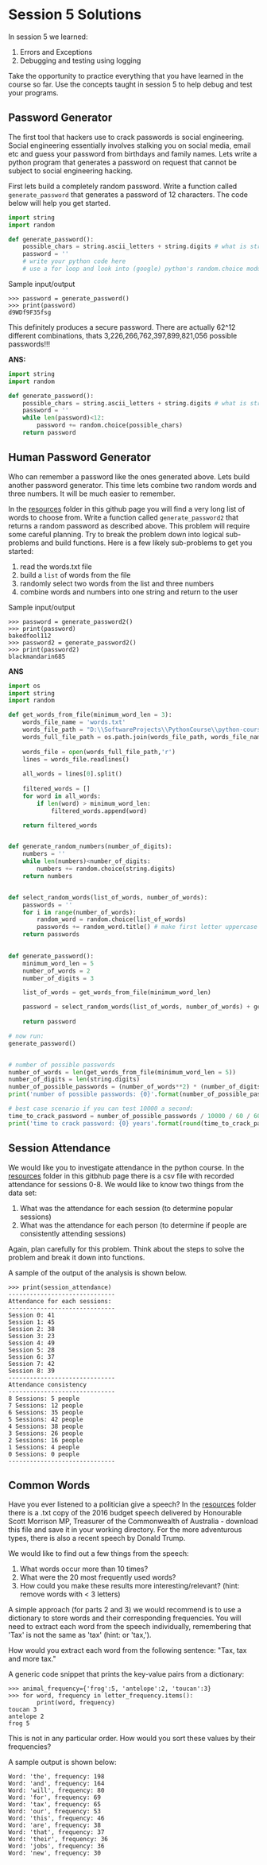 # Session 5 Solutions

In session 5 we learned:

1. Errors and Exceptions
2. Debugging and testing using logging

Take the opportunity to practice everything that you have learned in the course so far. Use the concepts taught in session 5 to help debug and test your programs.

## Password Generator

The first tool that hackers use to crack passwords is social engineering. Social engineering essentially involves stalking you on social media, email etc and guess your password from birthdays and family names. Lets write a python program that generates a password on request that cannot be subject to social engineering hacking.

First lets build a completely random password. Write a function called `generate_password` that generates a password of 12 characters. The code below will help you get started.

```py
import string
import random

def generate_password():
	possible_chars = string.ascii_letters + string.digits # what is string.ascii_letters and string.digits ?
	password = ''
	# write your python code here
	# use a for loop and look into (google) python's random.choice module

```

Sample input/output
```
>>> password = generate_password()
>>> print(password)
d9WDf9F35fsg
```

This definitely produces a secure password. There are actually 62^12 different combinations, thats 3,226,266,762,397,899,821,056 possible passwords!!!

__ANS:__

```py
import string
import random

def generate_password():
	possible_chars = string.ascii_letters + string.digits # what is string.ascii_letters and string.digits ?
	password = ''
	while len(password)<12:
		password += random.choice(possible_chars)
	return password

```

## Human Password Generator

Who can remember a password like the ones generated above. Lets build another password generator. This time lets combine two random words and three numbers. It will be much easier to remember.

In the [resources](https://github.com/tomvalorsa/python-course/tree/master/resources) folder in this github page you will find a very long list of words to choose from. Write a function called `generate_password2` that returns a random password as described above. This problem will require some careful planning. Try to break the problem down into logical sub-problems and build functions. Here is a few likely sub-problems to get you started:

1. read the words.txt file
2. build a `list` of words from the file
3. randomly select two words from the list and three numbers
4. combine words and numbers into one string and return to the user

Sample input/output
```
>>> password = generate_password2()
>>> print(password)
bakedfool112
>>> password2 = generate_password2()
>>> print(password2)
blackmandarin685
```

__ANS__

```py
import os
import string
import random

def get_words_from_file(minimum_word_len = 3):
	words_file_name = 'words.txt'
	words_file_path = "D:\\SoftwareProjects\\PythonCourse\\python-course\\resources\\Session-5" # replace with your working directory
	words_full_file_path = os.path.join(words_file_path, words_file_name)
	
	words_file = open(words_full_file_path,'r')
	lines = words_file.readlines()
	
	all_words = lines[0].split()
	
	filtered_words = []
	for word in all_words:
		if len(word) > minimum_word_len:
			filtered_words.append(word)

	return filtered_words


def generate_random_numbers(number_of_digits):
	numbers = ''
	while len(numbers)<number_of_digits:
		numbers += random.choice(string.digits)
	return numbers


def select_random_words(list_of_words, number_of_words):
	passwords = ''
	for i in range(number_of_words):
		random_word = random.choice(list_of_words)
		passwords += random_word.title() # make first letter uppercase
	return passwords
	

def generate_password():
	minimum_word_len = 5
	number_of_words = 2
	number_of_digits = 3

	list_of_words = get_words_from_file(minimum_word_len)

	password = select_random_words(list_of_words, number_of_words) + generate_random_numbers(number_of_digits)
	
	return password

# now run:
generate_password()


# number of possible passwords
number_of_words = len(get_words_from_file(minimum_word_len = 5))
number_of_digits = len(string.digits)
number_of_possible_passwords = (number_of_words**2) * (number_of_digits**3)
print('number of possible passwords: {0}'.format(number_of_possible_passwords))

# best case scenario if you can test 10000 a second:
time_to_crack_password = number_of_possible_passwords / 10000 / 60 / 60 / 24 / 365
print('time to crack password: {0} years'.format(round(time_to_crack_password,2)))
```

## Session Attendance

We would like you to investigate attendance in the python course. In the [resources](https://github.com/tomvalorsa/python-course/tree/master/resources) folder in this gitbhub page there is a csv file with recorded attendance for sessions 0-8. We would like to know two things from the data set:

1. What was the attendance for each session (to determine popular sessions)
2. What was the attendance for each person (to determine if people are consistently attending sessions)

Again, plan carefully for this problem. Think about the steps to solve the problem and break it down into functions.

A sample of the output of the analysis is shown below.
```
>>> print(session_attendance)
------------------------------
Attendance for each sessions:
------------------------------
Session 0: 41
Session 1: 45
Session 2: 38
Session 3: 23
Session 4: 49
Session 5: 28
Session 6: 37
Session 7: 42
Session 8: 39
------------------------------
Attendance consistency
------------------------------
8 Sessions: 5 people
7 Sessions: 12 people
6 Sessions: 35 people
5 Sessions: 42 people
4 Sessions: 38 people
3 Sessions: 26 people
2 Sessions: 16 people
1 Sessions: 4 people
0 Sessions: 0 people
------------------------------
```
## Common Words

Have you ever listened to a politician give a speech?
In the [resources](https://github.com/tomvalorsa/python-course/tree/master/resources) folder there is a .txt copy of the 2016 budget speech delivered by Honourable Scott Morrison MP, Treasurer of the Commonwealth of Australia - download this file and save it in your working directory. For the more adventurous types, there is also a recent speech by Donald Trump.

We would like to find out a few things from the speech:

1. What words occur more than 10 times?
2. What were the 20 most frequently used words?
3. How could you make these results more interesting/relevant? (hint: remove words with < 3 letters)

A simple approach (for parts 2 and 3) we would recommend is to use a dictionary to store words and their corresponding frequencies.
You will need to extract each word from the speech individually, remembering that 'Tax' is not the same as 'tax' (hint: or 'tax,').

How would you extract each word from the following sentence: "Tax, tax and more tax."

A generic code snippet that prints the key-value pairs from a dictionary:

```
>>> animal_frequency={'frog':5, 'antelope':2, 'toucan':3}
>>> for word, frequency in letter_frequency.items():
		print(word, frequency)
toucan 3
antelope 2
frog 5
```

This is not in any particular order. How would you sort these values by their frequencies?

A sample output is shown below:

```
Word: 'the', frequency: 198 
Word: 'and', frequency: 164
Word: 'will', frequency: 80
Word: 'for', frequency: 69
Word: 'tax', frequency: 65
Word: 'our', frequency: 53
Word: 'this', frequency: 46
Word: 'are', frequency: 38
Word: 'that', frequency: 37
Word: 'their', frequency: 36
Word: 'jobs', frequency: 36
Word: 'new', frequency: 30
```
